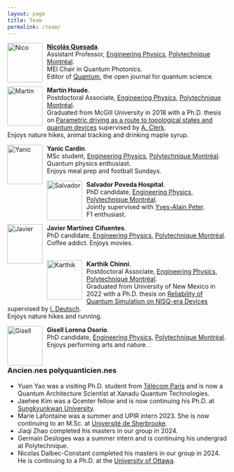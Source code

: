```yaml
---
layout: page
title: Team 
permalink: /team/
---
```


<img src="https://www.polymtl.ca/expertises/sites/expertises2.amigow2020.polymtl.ca/files/quesada-nicolas.jpg"
     alt="Nico"
     width="80"
     height="90"
     style="float: left; margin-right: 10px;" /> [**Nicolás Quesada**](https://www.polymtl.ca/expertises/en/quesada-nicolas).  
Assistant Professor, [Engineering Physics](https://www.polymtl.ca/phys/), [Polytechnique Montréal](https://www.polymtl.ca).  
MEI Chair in Quantum Photonics.  
Editor of [Quantum](https://quantum-journal.org/), the open journal for quantum science. 

<img src="https://github.com/polyquantique/polyquantique.github.io/raw/master/assets/images/martin.jpg"
     alt="Martin"
     width="80"
     height="90"
     style="float: left; margin-right: 10px;" /> **Martin Houde**.  
Postdoctoral Associate, [Engineering Physics](https://www.polymtl.ca/phys/), [Polytechnique Montréal](https://www.polymtl.ca).  
Graduated from McGill University in 2018 with a Ph.D. thesis on [Parametric driving as a route to topological states and quantum devices](https://escholarship.mcgill.ca/downloads/rj430699k) supervised by [A. Clerk](https://clerkgroup.uchicago.edu/).  
Enjoys nature hikes, animal tracking and drinking maple syrup.

<img src="https://github.com/polyquantique/polyquantique.github.io/raw/master/assets/images/yanic.jpeg"
     alt="Yanic"
     width="80"
     height="90"
     style="float: left; margin-right: 10px;" /> **Yanic Cardin**.  
MSc student, [Engineering Physics](https://www.polymtl.ca/phys/), [Polytechnique Montréal](https://www.polymtl.ca).  
Quantum physics enthusiast. \
Enjoys meal prep and football Sundays. 

<img src="https://github.com/polyquantique/polyquantique.github.io/raw/master/assets/images/salvador.jpg"
     alt="Salvador"
     width="80" 
     height="90"
     style="float: left; margin-right: 10px;" /> **Salvador Poveda Hospital**.  
PhD candidate, [Engineering Physics](https://www.polymtl.ca/phys/), [Polytechnique Montréal](https://www.polymtl.ca). \
Jointly supervised with [Yves-Alain Peter](https://www.polymtl.ca/phys/en/yves-alain-peter). \
F1 enthusiast.


<img src="https://user-images.githubusercontent.com/95931266/177825256-34d87df1-e38e-4f7e-84cc-c729bcf2caa4.jpg"
     alt="Javier"
     width="80"
     height="90"
     style="float: left; margin-right: 10px;" /> **Javier Martínez Cifuentes**. \
PhD candidate, [Engineering Physics](https://www.polymtl.ca/phys/), [Polytechnique Montréal](https://www.polymtl.ca). \
Coffee addict. Enjoys movies.
<br><br>

<img src="https://github.com/polyquantique/polyquantique.github.io/raw/master/assets/images/karthik.jpg"
     alt="Karthik"
     width="80"
     height="90"
     style="float: left; margin-right: 10px;" /> **Karthik Chinni**. \
Postdoctoral Associate, [Engineering Physics](https://www.polymtl.ca/phys/), [Polytechnique Montréal](https://www.polymtl.ca).  
Graduated from University of New Mexico in 2022 with a Ph.D. thesis on [Reliability of Quantum Simulation on NISQ-era Devices
](https://digitalrepository.unm.edu/phyc_etds/246/) supervised by [I. Deutsch](https://cquic.unm.edu/research/research-groups/deutsch-research-group/index.html).  
Enjoys nature hikes and running.



<img src="https://github.com/polyquantique/polyquantique.github.io/raw/master/assets/images/gisell.jpg"
     alt="Gisell"
     width="80"
     height="90"
     style="float: left; margin-right: 10px;" /> **Gisell Lorena Osorio**. \
PhD candidate, [Engineering Physics](https://www.polymtl.ca/phys/), [Polytechnique Montréal](https://www.polymtl.ca). \
Enjoys performing arts and nature.
.<br><br>


### Ancien.nes polyquanticien.nes
* Yuan Yao was a visiting Ph.D. student from [Télécom Paris](https://www.telecom-paris.fr) and is now a Quantum Architecture Scientist at Xanadu Quantum Technologies.
* Jaehee Kim was a Qcenter fellow and is now continuing his Ph.D. at [Sungkyunkwan University](https://www.skku.edu/eng/).
* Marie Lafontaine was a summer and UPIR intern 2023. She is now continuing to an M.Sc. at [Université de Sherbrooke](https://www.usherbrooke.ca).
* Jiaqi Zhao completed his masters in our group in 2024.
* Germain Desloges was a summer intern and is continuing his undergrad at Polytechnique.
* Nicolas Dalbec-Constant completed his masters in our group in 2024. He is continuing to a Ph.D. at the [University of Ottawa](https://uottawa.ca).
